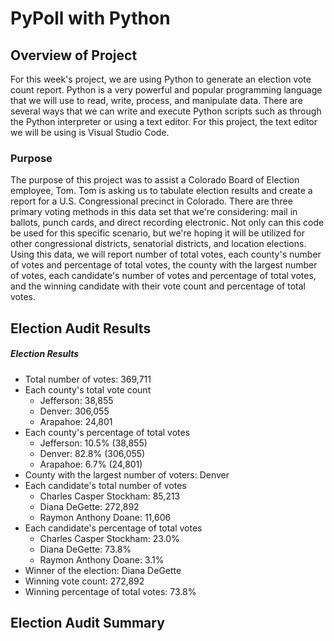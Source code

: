 # PyPoll with Python

## Overview of Project
For this week's project, we are using Python to generate an election vote count report. Python is a very powerful and popular programming language that we will use to read, write, process, and manipulate data. There are several ways that we can write and execute Python scripts such as through the Python interpreter or using a text editor. For this project, the text editor we will be using is Visual Studio Code.

### Purpose
The purpose of this project was to assist a Colorado Board of Election employee, Tom. Tom is asking us to tabulate election results and create a report for a U.S. Congressional precinct in Colorado. There are three primary voting methods in this data set that we're considering: mail in ballots, punch cards, and direct recording electronic. Not only can this code be used for this specific scenario, but we're hoping it will be utilized for other congressional districts, senatorial districts, and location elections. Using this data, we will report number of total votes, each county's number of votes and percentage of total votes, the county with the largest number of votes, each candidate's number of votes and percentage of total votes, and the winning candidate with their vote count and percentage of total votes.

## Election Audit Results

##### Election Results
- Total number of votes: 369,711
- Each county's total vote count
	- Jefferson: 38,855
	- Denver: 306,055
	- Arapahoe: 24,801
- Each county's percentage of total votes
	- Jefferson: 10.5% (38,855)
	- Denver: 82.8% (306,055)
	- Arapahoe: 6.7% (24,801)
- County with the largest number of voters: Denver
- Each candidate's total number of votes
	- Charles Casper Stockham: 85,213
	- Diana DeGette: 272,892
	- Raymon Anthony Doane: 11,606
- Each candidate's percentage of total votes
	- Charles Casper Stockham: 23.0%
	- Diana DeGette: 73.8%
	- Raymon Anthony Doane: 3.1%
- Winner of the election: Diana DeGette
- Winning vote count: 272,892
- Winning percentage of total votes: 73.8%


## Election Audit Summary
